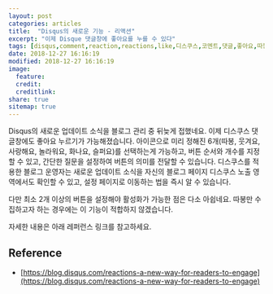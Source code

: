 ```yaml
---
layout: post
categories: articles
title:  "Disqus의 새로운 기능 - 리액션"
excerpt: "이제 Disque 댓글창에 좋아요를 누를 수 있다"
tags: [disqus,comment,reaction,reactions,like,디스쿠스,코멘트,댓글,좋아요,따봉]
date: 2018-12-27 16:16:19
modified: 2018-12-27 16:16:19
image: 
  feature:
  credit:
  creditlink:
share: true
sitemap: true
---
```


Disqus의 새로운 업데이트 소식을 블로그 관리 중 뒤늦게 접했네요. 이제 디스쿠스 댓글창에도 좋아요 누르기가 가능해졌습니다. 아이콘으로 미리 정해진 6개(따봉, 웃겨요, 사랑해요, 놀라워요, 화나요, 슬퍼요)를 선택하는게 가능하고, 버튼 순서와 개수를 지정할 수 있고, 간단한 질문을 설정하여 버튼의 의미를 전달할 수 있습니다. 디스쿠스를 적용한 블로그 운영자는 새로운 업데이트 소식을 자신의 블로그 페이지 디스쿠스 노출 영역에서도 확인할 수 있고, 설정 페이지로 이동하는 법을 즉시 알 수 있습니다.

다만 최소 2개 이상의 버튼을 설정해야 활성화가 가능한 점은 다소 아쉽네요. 따봉만 수집하고자 하는 경우에는 이 기능이 적합하지 않겠습니다.

자세한 내용은 아래 레퍼런스 링크를 참고하세요.

## Reference

* [https://blog.disqus.com/reactions-a-new-way-for-readers-to-engage](https://blog.disqus.com/reactions-a-new-way-for-readers-to-engage)
